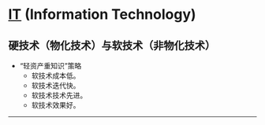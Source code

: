 # [IT] (Information Technology)

## 硬技术（物化技术）与软技术（非物化技术）

- “轻资产重知识”策略
  - 软技术成本低。
  - 软技术迭代快。
  - 软技术技术先进。
  - 软技术效果好。

---

[IT]:https://baike.baidu.com/item/%E4%BF%A1%E6%81%AF%E6%8A%80%E6%9C%AF/138928?fr=aladdin